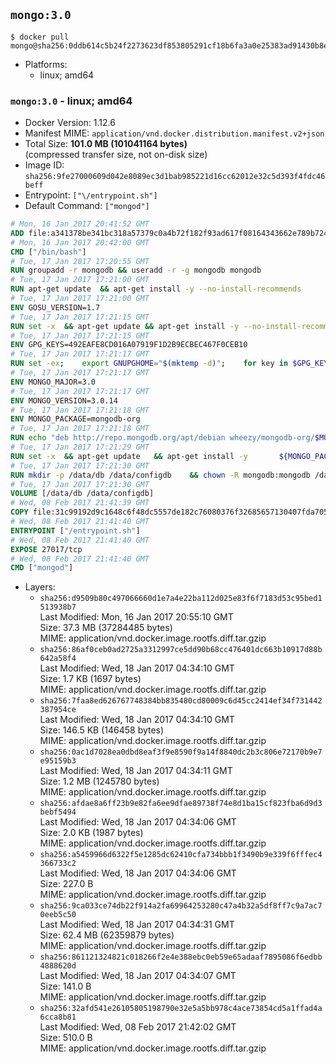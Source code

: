 ## `mongo:3.0`

```console
$ docker pull mongo@sha256:0ddb614c5b24f2273623df853805291cf18b6fa3a0e25383ad91430b8eec4cf0
```

-	Platforms:
	-	linux; amd64

### `mongo:3.0` - linux; amd64

-	Docker Version: 1.12.6
-	Manifest MIME: `application/vnd.docker.distribution.manifest.v2+json`
-	Total Size: **101.0 MB (101041164 bytes)**  
	(compressed transfer size, not on-disk size)
-	Image ID: `sha256:9fe27000609d042e8089ec3d1bab985221d16cc62012e32c5d393f4fdc46beff`
-	Entrypoint: `["\/entrypoint.sh"]`
-	Default Command: `["mongod"]`

```dockerfile
# Mon, 16 Jan 2017 20:41:52 GMT
ADD file:a341378be341bc318a57379c0a4b72f182f93ad617f08164343662e789b7244b in / 
# Mon, 16 Jan 2017 20:42:00 GMT
CMD ["/bin/bash"]
# Tue, 17 Jan 2017 17:20:55 GMT
RUN groupadd -r mongodb && useradd -r -g mongodb mongodb
# Tue, 17 Jan 2017 17:21:00 GMT
RUN apt-get update 	&& apt-get install -y --no-install-recommends 		numactl 	&& rm -rf /var/lib/apt/lists/*
# Tue, 17 Jan 2017 17:21:00 GMT
ENV GOSU_VERSION=1.7
# Tue, 17 Jan 2017 17:21:15 GMT
RUN set -x 	&& apt-get update && apt-get install -y --no-install-recommends ca-certificates wget && rm -rf /var/lib/apt/lists/* 	&& wget -O /usr/local/bin/gosu "https://github.com/tianon/gosu/releases/download/$GOSU_VERSION/gosu-$(dpkg --print-architecture)" 	&& wget -O /usr/local/bin/gosu.asc "https://github.com/tianon/gosu/releases/download/$GOSU_VERSION/gosu-$(dpkg --print-architecture).asc" 	&& export GNUPGHOME="$(mktemp -d)" 	&& gpg --keyserver ha.pool.sks-keyservers.net --recv-keys B42F6819007F00F88E364FD4036A9C25BF357DD4 	&& gpg --batch --verify /usr/local/bin/gosu.asc /usr/local/bin/gosu 	&& rm -r "$GNUPGHOME" /usr/local/bin/gosu.asc 	&& chmod +x /usr/local/bin/gosu 	&& gosu nobody true 	&& apt-get purge -y --auto-remove ca-certificates wget
# Tue, 17 Jan 2017 17:21:15 GMT
ENV GPG_KEYS=492EAFE8CD016A07919F1D2B9ECBEC467F0CEB10
# Tue, 17 Jan 2017 17:21:17 GMT
RUN set -ex; 	export GNUPGHOME="$(mktemp -d)"; 	for key in $GPG_KEYS; do 		gpg --keyserver ha.pool.sks-keyservers.net --recv-keys "$key"; 	done; 	gpg --export $GPG_KEYS > /etc/apt/trusted.gpg.d/mongodb.gpg; 	rm -r "$GNUPGHOME"; 	apt-key list
# Tue, 17 Jan 2017 17:21:17 GMT
ENV MONGO_MAJOR=3.0
# Tue, 17 Jan 2017 17:21:17 GMT
ENV MONGO_VERSION=3.0.14
# Tue, 17 Jan 2017 17:21:18 GMT
ENV MONGO_PACKAGE=mongodb-org
# Tue, 17 Jan 2017 17:21:18 GMT
RUN echo "deb http://repo.mongodb.org/apt/debian wheezy/mongodb-org/$MONGO_MAJOR main" > /etc/apt/sources.list.d/mongodb-org.list
# Tue, 17 Jan 2017 17:21:29 GMT
RUN set -x 	&& apt-get update 	&& apt-get install -y 		${MONGO_PACKAGE}=$MONGO_VERSION 		${MONGO_PACKAGE}-server=$MONGO_VERSION 		${MONGO_PACKAGE}-shell=$MONGO_VERSION 		${MONGO_PACKAGE}-mongos=$MONGO_VERSION 		${MONGO_PACKAGE}-tools=$MONGO_VERSION 	&& rm -rf /var/lib/apt/lists/* 	&& rm -rf /var/lib/mongodb 	&& mv /etc/mongod.conf /etc/mongod.conf.orig
# Tue, 17 Jan 2017 17:21:30 GMT
RUN mkdir -p /data/db /data/configdb 	&& chown -R mongodb:mongodb /data/db /data/configdb
# Tue, 17 Jan 2017 17:21:30 GMT
VOLUME [/data/db /data/configdb]
# Wed, 08 Feb 2017 21:41:39 GMT
COPY file:31c99192d9c1648c6f48dc5557de182c76080376f32685657130407fda705b3b in /entrypoint.sh 
# Wed, 08 Feb 2017 21:41:40 GMT
ENTRYPOINT ["/entrypoint.sh"]
# Wed, 08 Feb 2017 21:41:40 GMT
EXPOSE 27017/tcp
# Wed, 08 Feb 2017 21:41:40 GMT
CMD ["mongod"]
```

-	Layers:
	-	`sha256:d9509b80c497066660d1e7a4e22ba112d025e83f6f7183d53c95bed1513938b7`  
		Last Modified: Mon, 16 Jan 2017 20:55:10 GMT  
		Size: 37.3 MB (37284485 bytes)  
		MIME: application/vnd.docker.image.rootfs.diff.tar.gzip
	-	`sha256:86af0ceb0ad2725a3312997ce5dd90b68cc476401dc663b10917d88b642a58f4`  
		Last Modified: Wed, 18 Jan 2017 04:34:10 GMT  
		Size: 1.7 KB (1697 bytes)  
		MIME: application/vnd.docker.image.rootfs.diff.tar.gzip
	-	`sha256:7faa8ed626767748384bb835480cd80009c6d45cc2414ef34f731442387954ce`  
		Last Modified: Wed, 18 Jan 2017 04:34:10 GMT  
		Size: 146.5 KB (146458 bytes)  
		MIME: application/vnd.docker.image.rootfs.diff.tar.gzip
	-	`sha256:0ac1d7028ea0dbd8eaf3f9e8590f9a14f8840dc2b3c806e72170b9e7e95159b3`  
		Last Modified: Wed, 18 Jan 2017 04:34:11 GMT  
		Size: 1.2 MB (1245780 bytes)  
		MIME: application/vnd.docker.image.rootfs.diff.tar.gzip
	-	`sha256:afdae8a6ff23b9e82fa6ee9dfae89738f74e8d1ba15cf823fba6d9d3bebf5494`  
		Last Modified: Wed, 18 Jan 2017 04:34:06 GMT  
		Size: 2.0 KB (1987 bytes)  
		MIME: application/vnd.docker.image.rootfs.diff.tar.gzip
	-	`sha256:a5459966d6322f5e1285dc62410cfa734bbb1f3490b9e339f6fffec4366733c2`  
		Last Modified: Wed, 18 Jan 2017 04:34:06 GMT  
		Size: 227.0 B  
		MIME: application/vnd.docker.image.rootfs.diff.tar.gzip
	-	`sha256:9ca033ce74db22f914a2fa69964253280c47a4b32a5df8ff7c9a7ac70eeb5c50`  
		Last Modified: Wed, 18 Jan 2017 04:34:31 GMT  
		Size: 62.4 MB (62359879 bytes)  
		MIME: application/vnd.docker.image.rootfs.diff.tar.gzip
	-	`sha256:861121324821c018266f2e4e388ebc0eb59e65adaaf7895086f6edbb4888620d`  
		Last Modified: Wed, 18 Jan 2017 04:34:07 GMT  
		Size: 141.0 B  
		MIME: application/vnd.docker.image.rootfs.diff.tar.gzip
	-	`sha256:32afd541e26105805198790e32e5a5bb978c4ace73854cd5a1ffad4a6cca8b81`  
		Last Modified: Wed, 08 Feb 2017 21:42:02 GMT  
		Size: 510.0 B  
		MIME: application/vnd.docker.image.rootfs.diff.tar.gzip
